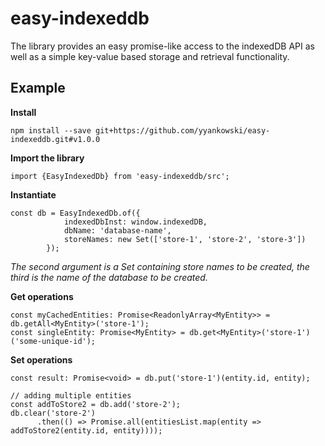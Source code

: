 # easy-indexeddb
The library provides an easy promise-like access to the indexedDB API as well as a simple key-value based storage and retrieval functionality.

## Example ##

**Install**
```
npm install --save git+https://github.com/yyankowski/easy-indexeddb.git#v1.0.0
```

**Import the library**
```
import {EasyIndexedDb} from 'easy-indexeddb/src';
```

**Instantiate**
```
const db = EasyIndexedDb.of({
            indexedDbInst: window.indexedDB,
            dbName: 'database-name',
            storeNames: new Set(['store-1', 'store-2', 'store-3'])
        });
```
_The second argument is a Set containing store names to be created, the third is the name of the database to be created._

**Get operations**
```
const myCachedEntities: Promise<ReadonlyArray<MyEntity>> = db.getAll<MyEntity>('store-1');
const singleEntity: Promise<MyEntity> = db.get<MyEntity>('store-1')('some-unique-id');
```

**Set operations**
```
const result: Promise<void> = db.put('store-1')(entity.id, entity);

// adding multiple entities
const addToStore2 = db.add('store-2');
db.clear('store-2')
      .then(() => Promise.all(entitiesList.map(entity => addToStore2(entity.id, entity))));

```
